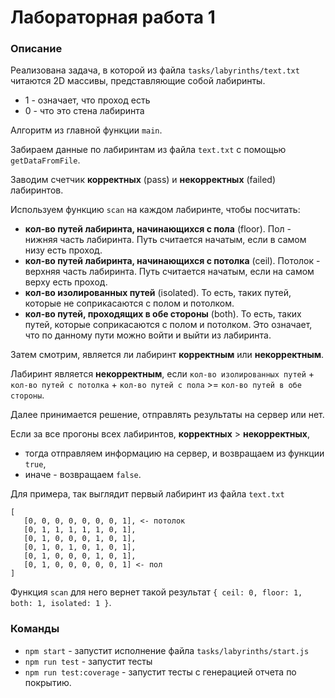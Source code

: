 # Лабораторная работа 1

### Описание

Реализована задача, в которой из файла `tasks/labyrinths/text.txt` читаются 2D массивы, представляющие собой лабиринты.

- 1 - означает, что проход есть
- 0 - что это стена лабиринта

Алгоритм из главной функции `main`.

Забираем данные по лабиринтам из файла `text.txt` с помощью `getDataFromFile`.

Заводим счетчик **корректных** (pass) и **некорректных** (failed) лабиринтов.

Используем функцию `scan` на каждом лабиринте, чтобы посчитать:

- **кол-во путей лабиринта, начинающихся с пола** (floor). Пол - нижняя часть лабиринта. Путь считается начатым, если в самом низу есть проход.
- **кол-во путей лабиринта, начинающихся с потолка** (ceil). Потолок - верхняя часть лабиринта. Путь считается начатым, если на самом верху есть проход.
- **кол-во изолированных путей** (isolated). То есть, таких путей, которые не соприкасаются с полом и потолком.
- **кол-во путей, проходящих в обе стороны** (both). То есть, таких путей, которые соприкасаются с полом и потолком. Это означает, что по данному пути можно войти и выйти из лабиринта.

Затем смотрим, является ли лабиринт **корректным** или **некорректным**.

Лабиринт является **некорректным**, если `кол-во изолированных путей` + `кол-во путей с потолка` + `кол-во путей с пола` >= `кол-во путей в обе стороны`.

Далее принимается решение, отправлять результаты на сервер или нет.

Если за все прогоны всех лабиринтов, **корректных** > **некорректных**,

- тогда отправляем информацию на сервер, и возвращаем из функции `true`,
- иначе - возвращаем `false`.

Для примера, так выглядит первый лабиринт из файла `text.txt`

```
[
   [0, 0, 0, 0, 0, 0, 0, 1], <- потолок
   [0, 1, 1, 1, 1, 1, 0, 1],
   [0, 1, 0, 0, 0, 1, 0, 1],
   [0, 1, 0, 1, 0, 1, 0, 1],
   [0, 1, 0, 0, 0, 1, 0, 1],
   [0, 1, 0, 0, 0, 0, 0, 1] <- пол
]
```

Функция `scan` для него вернет такой результат `{ ceil: 0, floor: 1, both: 1, isolated: 1 }`.

### Команды

- `npm start` - запустит исполнение файла `tasks/labyrinths/start.js`
- `npm run test` - запустит тесты
- `npm run test:coverage` - запустит тесты с генерацией отчета по покрытию.

